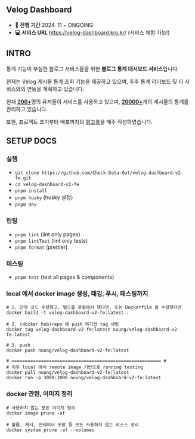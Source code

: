 ## Velog Dashboard
- **📅 진행 기간** 2024. 11 ~ ONGOING  
- **💻 서비스 URL** https://velog-dashboard.kro.kr/ (서비스 체험 가능!)

## INTRO
통계 기능이 부실한 블로그 서비스들을 위한 **블로그 통계 대시보드 서비스**입니다.  

현재는 Velog 게시물 통계 조회 기능을 제공하고 있으며, 추후 통계 리더보드 및 타 서비스와의 연동을 계획하고 있습니다.  

현재 <ins>**200+**</ins>명의 유저들이 서비스를 사용하고 있으며, <ins>**20000+**</ins>개의 게시물의 통계를 관리하고 있습니다.  

또한, 프로젝트 초기부터 배포까지의 [회고록](https://velog.io/@six-standard/series/Velog-Dashboard-%EC%B0%B8%EC%97%AC%EA%B8%B0)을 매주 작성하였습니다.  

## SETUP DOCS
### 실행

- `git clone https://github.com/Check-Data-Out/velog-dashboard-v2-fe.git`
- `cd velog-dashboard-v2-fe`
- `pnpm install`
- `pnpm husky` (husky 설정)
- `pnpm dev`

### 린팅

- `pnpm lint` (lint only pages)
- `pnpm lintTest` (lint only tests)
- `pnpm format` (prettier)

### 테스팅

- `pnpm test` (test all pages & components)

### local 에서 docker image 생성, 태깅, 푸시, 테스팅까지

```shell
# 1. 만약 코드 수정했고, 빌드를 로컬에서 했다면, 또는 Dockerfile 을 수정했다면
docker build -t velog-dashboard-v2-fe:latest .

# 2. (docker hub)repo 에 push 하기전 tag 세팅
docker tag velog-dashboard-v2-fe:latest nuung/velog-dashboard-v2-fe:latest

# 3. push
docker push nuung/velog-dashboard-v2-fe:latest

# ======================================================== #
# 이후 local 에서 remote image 기반으로 running testing
docker pull nuung/velog-dashboard-v2-fe:latest
docker run -p 3000:3000 nuung/velog-dashboard-v2-fe:latest
```

### docker 관련, 이미지 정리

```shell
# 사용하지 않는 모든 이미지 정리
docker image prune -af

# 볼륨, 캐시, 컨테이너 포함 등 모든 사용하지 않는 리소스 정리
docker system prune -af --volumes
```
